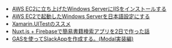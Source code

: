 <!-- BLOG-POST-LIST:START -->
- [AWS EC2に立ち上げたWindows ServerにIISをインストールする](https://zenn.dev/wattanx/articles/3a82bdd2058df9)
- [AWS EC2で起動したWindows Serverを日本語設定にする](https://zenn.dev/wattanx/articles/4c4b3750ba8a92)
- [Xamarin.UITestのススメ](https://zenn.dev/wattanx/articles/268a1c32a409ad)
- [Nuxt.js + Firebaseで簡易書籍検索アプリを2日で作った話](https://qiita.com/PontaX/items/d1a780e09fce0d658dd3)
- [GASを使ってSlackAppを作成する。(Modal実装編)](https://qiita.com/PontaX/items/322e8c977069eeae14f3)
<!-- BLOG-POST-LIST:END -->